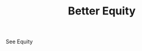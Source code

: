 ---
title: Better Equity
permalink: "/definitions/better-equity.html"
body: See Equity
published_at: '2018-07-07'
layout: post
---